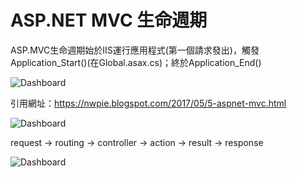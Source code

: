 # ASP.NET MVC 生命週期

ASP.MVC生命週期始於IIS運行應用程式(第一個請求發出)，觸發Application_Start()(在Global.asax.cs)；終於Application_End()

![Dashboard](https://4.bp.blogspot.com/-rjZ_icckq40/WVmgHgy7USI/AAAAAAACVBQ/QcmQU4phfFsAwr_RlfctJ95Lu46pzbVGgCLcBGAs/s640/mvc_life_cycles_1.jpg)

引用網址：https://nwpie.blogspot.com/2017/05/5-aspnet-mvc.html

![Dashboard](https://3.bp.blogspot.com/-thuOnp13ojs/WVmgHqvDtZI/AAAAAAACVBM/I8H2wGtN4DU6elpQXbrauq4GtYrvnu5ugCLcBGAs/s640/mvc_life_cycles_2.jpg)

request → routing → controller → action → result → response

![Dashboard](https://2.bp.blogspot.com/-jQsIcxk0GuY/WVmlWe-fV2I/AAAAAAACVBc/vhSJb4lGVjAhjF9GUK7hlGD1JcR2tyVWQCLcBGAs/s1600/mvc_life_cycles_3.jpg)



